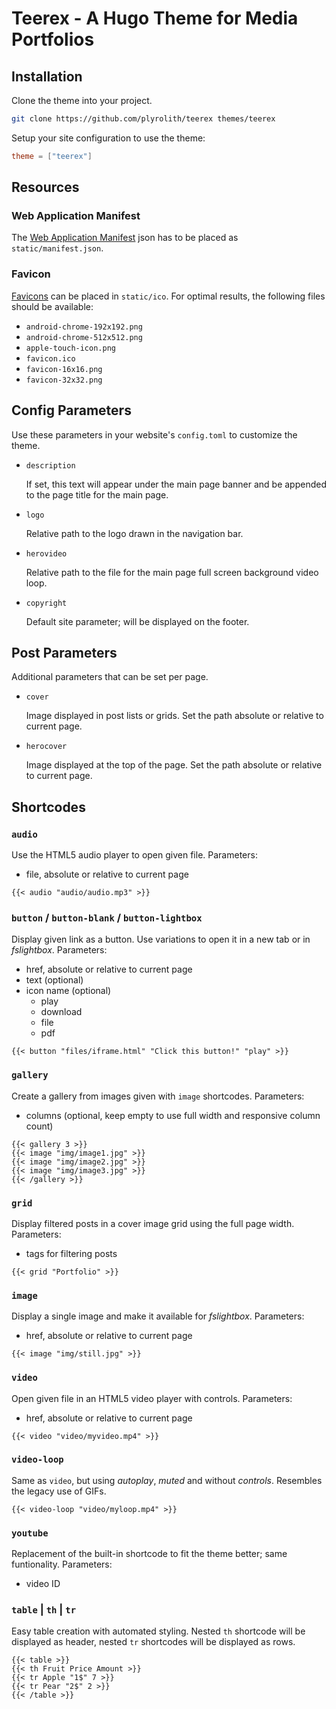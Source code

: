 # Teerex - A Hugo Theme for Media Portfolios
## Installation
Clone the theme into your project.
```bash
git clone https://github.com/plyrolith/teerex themes/teerex
```
Setup your site configuration to use the theme:
```toml
theme = ["teerex"]
```

## Resources
### Web Application Manifest
The [Web Application Manifest](https://developer.mozilla.org/en-US/docs/Web/Manifest) json has to be placed as `static/manifest.json`.

### Favicon
[Favicons](https://favicon.io/) can be placed in `static/ico`. For optimal results, the following files should be available:
- `android-chrome-192x192.png`
- `android-chrome-512x512.png`
- `apple-touch-icon.png`
- `favicon.ico`
- `favicon-16x16.png`
- `favicon-32x32.png`

## Config Parameters
Use these parameters in your website's `config.toml` to customize the theme.

- `description`

  If set, this text will appear under the main page banner and be appended to the page title for the main page.

- `logo`

  Relative path to the logo drawn in the navigation bar.

- `herovideo`

  Relative path to the file for the main page full screen background video loop.

- `copyright`

  Default site parameter; will be displayed on the footer.

## Post Parameters
Additional parameters that can be set per page.
- `cover`

  Image displayed in post lists or grids.
  Set the path absolute or relative to current page.

- `herocover`

  Image displayed at the top of the page.
  Set the path absolute or relative to current page.

## Shortcodes
### `audio`
Use the HTML5 audio player to open given file.
Parameters:
- file, absolute or relative to current page

```
{{< audio "audio/audio.mp3" >}}
```

### `button` / `button-blank` / `button-lightbox`
Display given link as a button.
Use variations to open it in a new tab or in *fslightbox*.
Parameters:
- href, absolute or relative to current page
- text (optional)
- icon name (optional)
    - play
    - download
    - file
    - pdf

```
{{< button "files/iframe.html" "Click this button!" "play" >}}
```

### `gallery`
Create a gallery from images given with `image` shortcodes.
Parameters:
- columns (optional, keep empty to use full width and responsive column count)

```
{{< gallery 3 >}}
{{< image "img/image1.jpg" >}}
{{< image "img/image2.jpg" >}}
{{< image "img/image3.jpg" >}}
{{< /gallery >}}
```

### `grid`
Display filtered posts in a cover image grid using the full page width.
Parameters:
- tags for filtering posts

```
{{< grid "Portfolio" >}}
```

### `image`
Display a single image and make it available for *fslightbox*.
Parameters:
- href, absolute or relative to current page

```
{{< image "img/still.jpg" >}}
```

### `video`
Open given file in an HTML5 video player with controls.
Parameters:
- href, absolute or relative to current page

```
{{< video "video/myvideo.mp4" >}}
```

### `video-loop`
Same as `video`, but using *autoplay*, *muted* and without *controls*. Resembles the legacy use of GIFs.

```
{{< video-loop "video/myloop.mp4" >}}
```

### `youtube`
Replacement of the built-in shortcode to fit the theme better; same funtionality.
Parameters:
- video ID

### `table` | `th` | `tr`
Easy table creation with automated styling. Nested `th` shortcode will be displayed as header, nested `tr` shortcodes will be displayed as rows.

```
{{< table >}}
{{< th Fruit Price Amount >}}
{{< tr Apple "1$" 7 >}}
{{< tr Pear "2$" 2 >}}
{{< /table >}}
```